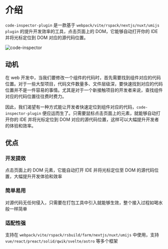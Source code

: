 # 介绍

`code-inspector-plugin` 是一款基于 `webpack/vite/rspack/nextjs/nuxt/umijs plugin` 的提升开发效率的工具，点击页面上的 DOM，它能够自动打开你的 IDE 并将光标定位到 DOM 对应的源代码位置。

![code-inspector](https://cdn.jsdelivr.net/gh/zh-lx/static-img/code-inspector/demo.gif)

## 动机

在 web 开发中，当我们要修改一个组件的代码时，首先需要找到组件对应的代码位置。对于一些大型项目，代码文件数量多、文件层级深，要快速找到对应的代码位置并不是一件容易的事情。尤其是对于一个新接触项目的开发者来说，查找组件对应的代码位置往往费时费力。

因此，我们渴望有一种方式能让开发者快速定位到组件对应的代码，`code-inspector-plugin` 便应运而生了。只需要鼠标点击页面上的元素，就能够自动打开你的 IDE 并将光标定位到 DOM 对应的源代码位置，这样可以大幅提升开发者的体验和效率。

## 优点

### 开发提效

点击页面上的 DOM 元素，它能自动打开 IDE 并将光标定位至 DOM 的源代码位置，大幅提升开发体验和效率

### 简单易用

对源代码无任何侵入，只需要在打包工具中引入就能够生效，整个接入过程如喝水般一样简单

### 适配性强

支持在 `webpack/vite/rspack/rsbuild/farm/nextjs/nuxt/umijs` 中使用，支持 `vue/react/preact/solid/qwik/svelte/astro` 等多个框架
